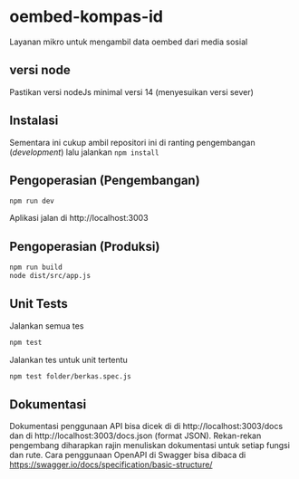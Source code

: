 # oembed-kompas-id

Layanan mikro untuk mengambil data oembed dari media sosial

## versi node

Pastikan versi nodeJs minimal versi 14 (menyesuikan versi sever)

## Instalasi

Sementara ini cukup ambil repositori ini di ranting pengembangan (*development*) 
lalu jalankan `npm install`

## Pengoperasian (Pengembangan)

`npm run dev`

Aplikasi jalan di http://localhost:3003

## Pengoperasian (Produksi)

```bash
npm run build
node dist/src/app.js
```

## Unit Tests
Jalankan semua tes
``` bash
npm test
```

Jalankan tes untuk unit tertentu
```bash
npm test folder/berkas.spec.js
```

## Dokumentasi

Dokumentasi penggunaan API bisa dicek di di http://localhost:3003/docs dan di http://localhost:3003/docs.json (format JSON).
Rekan-rekan pengembang diharapkan rajin menuliskan dokumentasi untuk setiap fungsi dan rute. 
Cara penggunaan OpenAPI di Swagger bisa dibaca di https://swagger.io/docs/specification/basic-structure/
